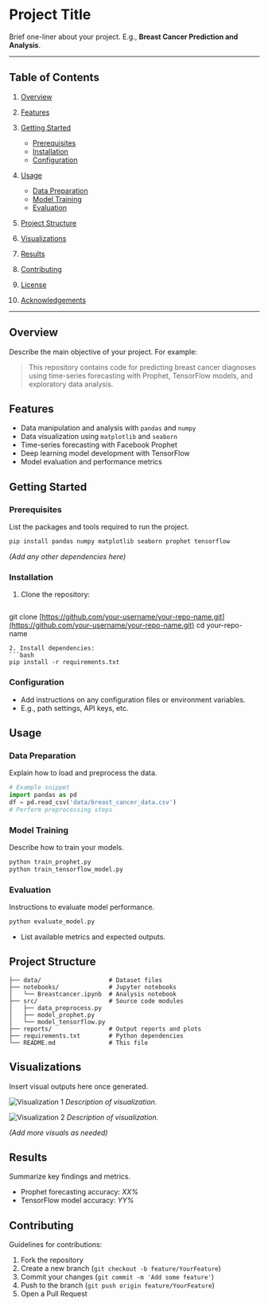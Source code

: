 # Project Title

Brief one-liner about your project. E.g., **Breast Cancer Prediction and Analysis**.

---

## Table of Contents

1. [Overview](#overview)
2. [Features](#features)
3. [Getting Started](#getting-started)

   * [Prerequisites](#prerequisites)
   * [Installation](#installation)
   * [Configuration](#configuration)
4. [Usage](#usage)

   * [Data Preparation](#data-preparation)
   * [Model Training](#model-training)
   * [Evaluation](#evaluation)
5. [Project Structure](#project-structure)
6. [Visualizations](#visualizations)
7. [Results](#results)
8. [Contributing](#contributing)
9. [License](#license)
10. [Acknowledgements](#acknowledgements)

---

## Overview

Describe the main objective of your project. For example:

> This repository contains code for predicting breast cancer diagnoses using time-series forecasting with Prophet, TensorFlow models, and exploratory data analysis.

## Features

* Data manipulation and analysis with `pandas` and `numpy`
* Data visualization using `matplotlib` and `seaborn`
* Time-series forecasting with Facebook Prophet
* Deep learning model development with TensorFlow
* Model evaluation and performance metrics

## Getting Started

### Prerequisites

List the packages and tools required to run the project.

```bash
pip install pandas numpy matplotlib seaborn prophet tensorflow
```

*(Add any other dependencies here)*

### Installation

1. Clone the repository:

   ```bash
   ```

git clone [https://github.com/your-username/your-repo-name.git](https://github.com/your-username/your-repo-name.git)
cd your-repo-name

````
2. Install dependencies:
```bash
pip install -r requirements.txt
````

### Configuration

* Add instructions on any configuration files or environment variables.
* E.g., path settings, API keys, etc.

## Usage

### Data Preparation

Explain how to load and preprocess the data.

```python
# Example snippet
import pandas as pd
df = pd.read_csv('data/breast_cancer_data.csv')
# Perform preprocessing steps
```

### Model Training

Describe how to train your models.

```bash
python train_prophet.py
python train_tensorflow_model.py
```

### Evaluation

Instructions to evaluate model performance.

```bash
python evaluate_model.py
```

* List available metrics and expected outputs.

## Project Structure

```text
├── data/                   # Dataset files
├── notebooks/              # Jupyter notebooks
│   └── Breastcancer.ipynb  # Analysis notebook
├── src/                    # Source code modules
│   ├── data_preprocess.py
│   ├── model_prophet.py
│   └── model_tensorflow.py
├── reports/                # Output reports and plots
├── requirements.txt        # Python dependencies
└── README.md               # This file
```

## Visualizations

Insert visual outputs here once generated.

![Visualization 1](path/to/visual1.png)
*Description of visualization.*

![Visualization 2](path/to/visual2.png)
*Description of visualization.*

*(Add more visuals as needed)*

## Results

Summarize key findings and metrics.

* Prophet forecasting accuracy: *XX%*
* TensorFlow model accuracy: *YY%*

## Contributing

Guidelines for contributions:

1. Fork the repository
2. Create a new branch (`git checkout -b feature/YourFeature`)
3. Commit your changes (`git commit -m 'Add some feature'`)
4. Push to the branch (`git push origin feature/YourFeature`)
5. Open a Pull Request

